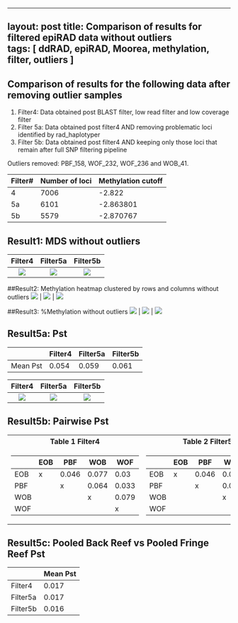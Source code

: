 
---
layout: post
title: Comparison of results for filtered epiRAD data without outliers  
tags: [ ddRAD, epiRAD, Moorea, methylation, filter, outliers ]
---

## Comparison of results for the following data after removing outlier samples
1. Filter4: Data obtained post BLAST filter, low read filter and low coverage filter 
2. Filter 5a: Data obtained post filter4 AND removing problematic loci identified by rad_haplotyper 
3. Filter 5b: Data obtained post filter4 AND keeping only those loci that remain after full SNP filtering pipeline

Outliers removed: PBF_158, WOF_232, WOF_236 and WOB_41.

| Filter#  | Number of loci| Methylation cutoff |
|----------|-------------|----------------------|
| 4        |  7006       | -2.822               |
| 5a       |  6101       |  -2.863801           |
| 5b       |  5579       | -2.870767            |

## Result1: MDS without outliers

Filter4             |  Filter5a                       | Filter5b
:-------------------------:|:-------------------------:|:------:
![](https://github.com/tejashree1modak/TM_Putnam_Lab_Notebook/blob/master/images/epiRAD_analysis_out/minus_outliers/Filter4_mds.png)  |  ![](https://github.com/tejashree1modak/TM_Putnam_Lab_Notebook/blob/master/images/epiRAD_analysis_out/minus_outliers/Filter5a_mds.png) | ![](https://github.com/tejashree1modak/TM_Putnam_Lab_Notebook/blob/master/images/epiRAD_analysis_out/minus_outliers/Filter5b_mds.png)

##Result2: Methylation heatmap clustered by rows and columns without outliers
![](https://github.com/tejashree1modak/TM_Putnam_Lab_Notebook/blob/master/images/epiRAD_analysis_out/minus_outliers/Filter4_MethylHeatMap_fil.png)  |  ![](https://github.com/tejashree1modak/TM_Putnam_Lab_Notebook/blob/master/images/epiRAD_analysis_out/minus_outliers/Filter5a_MethylHeatMap.png) | ![](https://github.com/tejashree1modak/TM_Putnam_Lab_Notebook/blob/master/images/epiRAD_analysis_out/minus_outliers/Filter5b_MethylHeatMap.png)

##Result3: %Methylation without outliers
![](https://github.com/tejashree1modak/TM_Putnam_Lab_Notebook/blob/master/images/epiRAD_analysis_out/minus_outliers/Filter4_percnt_CpGmethyln_bysite.png)  |  ![](https://github.com/tejashree1modak/TM_Putnam_Lab_Notebook/blob/master/images/epiRAD_analysis_out/minus_outliers/Filter5a_percnt_CpGmethyln_bysite.png) | ![](https://github.com/tejashree1modak/TM_Putnam_Lab_Notebook/blob/master/images/epiRAD_analysis_out/minus_outliers/Filter5b_percnt_CpGmethyln_bysite.png)

## Result5a: Pst 

|         | Filter4    | Filter5a | Filter5b  |
|---------|------------|----------|-----------|
Mean Pst| 0.054| 0.059|0.061|

Filter4             |  Filter5a                       | Filter5b
:-------------------------:|:-------------------------:|:----------:
![](https://github.com/tejashree1modak/TM_Putnam_Lab_Notebook/blob/master/images/epiRAD_analysis_out/minus_outliers/Filter4_Pst.png)  |  ![](https://github.com/tejashree1modak/TM_Putnam_Lab_Notebook/blob/master/images/epiRAD_analysis_out/minus_outliers/Filter5a_Pst.png) | ![](https://github.com/tejashree1modak/TM_Putnam_Lab_Notebook/blob/master/images/epiRAD_analysis_out/minus_outliers/Filter5b_Pst.png)

## Result5b: Pairwise Pst 

<table>
<tr><th>Table 1 Filter4</th><th>Table 2 Filter5a</th><th>Table3 Filter5b</th></tr>
<tr><td>

|     | EOB | PBF   | WOB   | WOF   |
|-----|-----|-------|-------|-------|
| EOB | x   | 0.046 | 0.077 | 0.03  |
| PBF |     | x     | 0.064 | 0.033 |
| WOB |     |       | x     | 0.079 |
| WOF |     |       |       | x     |

</td><td>

|     | EOB | PBF   | WOB   | WOF   |
|-----|-----|-------|-------|-------|
| EOB | x   | 0.046 | 0.083 | 0.028 |
| PBF |     | x     | 0.067 | 0.035 |
| WOB |     |       | x     | 0.085 |
| WOF |     |       |       | x     |

</td><td>

|     | EOB | PBF   | WOB   | WOF   |
|-----|-----|-------|-------|-------|
| EOB | x   | 0.047 | 0.085 | 0.029 |
| PBF |     | x     | 0.065 | 0.038 |
| WOB |     |       | x     | 0.085 |
| WOF |     |       |       | x     |

</td></tr> </table>

## Result5c: Pooled Back Reef vs Pooled Fringe Reef Pst

|          | Mean Pst |
|----------|----------|
| Filter4  | 0.017    |
| Filter5a | 0.017    |
| Filter5b | 0.016    |

